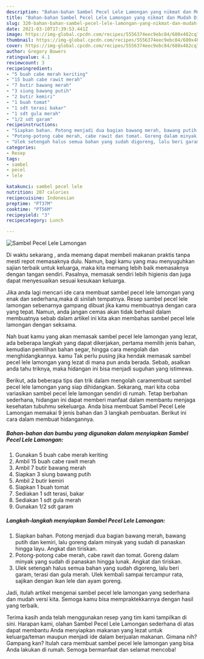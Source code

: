 ```yaml
---
description: "Bahan-bahan Sambel Pecel Lele Lamongan yang nikmat dan Mudah Dibuat"
title: "Bahan-bahan Sambel Pecel Lele Lamongan yang nikmat dan Mudah Dibuat"
slug: 320-bahan-bahan-sambel-pecel-lele-lamongan-yang-nikmat-dan-mudah-dibuat
date: 2021-03-10T17:39:53.441Z
image: https://img-global.cpcdn.com/recipes/5556374eec9ebc84/680x482cq70/sambel-pecel-lele-lamongan-foto-resep-utama.jpg
thumbnail: https://img-global.cpcdn.com/recipes/5556374eec9ebc84/680x482cq70/sambel-pecel-lele-lamongan-foto-resep-utama.jpg
cover: https://img-global.cpcdn.com/recipes/5556374eec9ebc84/680x482cq70/sambel-pecel-lele-lamongan-foto-resep-utama.jpg
author: Gregory Bowers
ratingvalue: 4.1
reviewcount: 3
recipeingredient:
- "5 buah cabe merah keriting"
- "15 buah cabe rawit merah"
- "7 butir bawang merah"
- "3 siung bawang putih"
- "2 butir kemiri"
- "1 buah tomat"
- "1 sdt terasi bakar"
- "1 sdt gula merah"
- "1/2 sdt garam"
recipeinstructions:
- "Siapkan bahan. Potong menjadi dua bagian bawang merah, bawang putih dan kemiri, lalu goreng dalam minyak yang sudah di panaskan hingga layu. Angkat dan tiriskan."
- "Potong-potong cabe merah, cabe rawit dan tomat. Goreng dalam minyak yang sudah di panaskan hingga lunak. Angkat dan tiriskan."
- "Ulek setengah halus semua bahan yang sudah digoreng, lalu beri garam, terasi dan gula merah. Ulek kembali sampai tercampur rata, sajikan dengan ikan lele dan ayam goreng."
categories:
- Resep
tags:
- sambel
- pecel
- lele

katakunci: sambel pecel lele 
nutrition: 207 calories
recipecuisine: Indonesian
preptime: "PT37M"
cooktime: "PT56M"
recipeyield: "3"
recipecategory: Lunch

---
```



![Sambel Pecel Lele Lamongan](https://img-global.cpcdn.com/recipes/5556374eec9ebc84/680x482cq70/sambel-pecel-lele-lamongan-foto-resep-utama.jpg)

Di waktu  sekarang , anda memang dapat membeli makanan praktis tanpa mesti repot memasaknya dulu. Namun, bagi kamu yang mau menyuguhkan sajian terbaik untuk keluarga, maka kita memang lebih baik memasaknya dengan tangan sendiri. Pasalnya, memasak sendiri lebih higienis dan juga dapat menyesuaikan sesuai kesukaan keluarga.

Jika anda lagi mencari ide cara membuat sambel pecel lele lamongan yang enak dan sederhana,maka di sinilah tempatnya. Resep sambel pecel lele lamongan  sebenarnya gampang dibuat jika kamu membuatnya dengan cara yang tepat. Namun, anda jangan cemas akan tidak berhasil dalam membuatnya 
sebab dalam artikel ini kita akan membahas sambel pecel lele lamongan dengan seksama.  



Nah buat kamu yang akan memasak sambel pecel lele lamongan yang lezat, ada beberapa langkah yang dapat dikerjakan, pertama memilih jenis bahan, kemudian pemilihan bahan segar, hingga cara mengolah dan menghidangkannya. kamu Tak perlu pusing jika hendak memasak sambel pecel lele lamongan yang lezat di mana pun anda berada. Sebab, asalkan anda  tahu triknya, maka hidangan ini bisa menjadi suguhan yang istimewa.

Berikut, ada beberapa tips dan trik dalam mengolah caramembuat sambel pecel lele lamongan yang siap dihidangkan. Sekarang, mari kita coba variasikan sambel pecel lele lamongan sendiri di rumah. Tetap berbahan sederhana, hidangan ini dapat memberi manfaat dalam membantu menjaga kesehatan tubuhmu sekeluarga. Anda bisa membuat Sambel Pecel Lele Lamongan memakai 9 jenis bahan dan 3 langkah pembuatan. Berikut ini cara dalam membuat hidangannya.

<!--inarticleads1-->

##### Bahan-bahan dan bumbu yang digunakan dalam menyiapkan Sambel Pecel Lele Lamongan:

1. Gunakan 5 buah cabe merah keriting
1. Ambil 15 buah cabe rawit merah
1. Ambil 7 butir bawang merah
1. Siapkan 3 siung bawang putih
1. Ambil 2 butir kemiri
1. Siapkan 1 buah tomat
1. Sediakan 1 sdt terasi, bakar
1. Sediakan 1 sdt gula merah
1. Gunakan 1/2 sdt garam




<!--inarticleads2-->

##### Langkah-langkah menyiapkan Sambel Pecel Lele Lamongan:

1. Siapkan bahan. Potong menjadi dua bagian bawang merah, bawang putih dan kemiri, lalu goreng dalam minyak yang sudah di panaskan hingga layu. Angkat dan tiriskan.
1. Potong-potong cabe merah, cabe rawit dan tomat. Goreng dalam minyak yang sudah di panaskan hingga lunak. Angkat dan tiriskan.
1. Ulek setengah halus semua bahan yang sudah digoreng, lalu beri garam, terasi dan gula merah. Ulek kembali sampai tercampur rata, sajikan dengan ikan lele dan ayam goreng.




Jadi, itulah artikel mengenai  sambel pecel lele lamongan  yang sederhana dan mudah versi kita. Semoga kamu bisa mempraktekkannya dengan hasil yang terbaik. 

Terima kasih anda telah menggunakan resep yang tim kami tampilkan di sini. Harapan kami, olahan  Sambel Pecel Lele Lamongan sederhana di atas dapat membantu Anda menyiapkan makanan yang lezat untuk keluarga/teman maupun menjadi ide dalam berjualan makanan. Gimana nih? Gampang kan? Itulah cara membuat sambel pecel lele lamongan yang bisa Anda lakukan di rumah. Semoga bermanfaat dan selamat mencoba!

